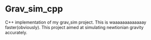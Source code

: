 # Grav_sim_cpp
C++ implementation of my grav_sim project. This is waaaaaaaaaaaaay faster(obviously). This project aimed at simulating newtionian gravity accurately.
